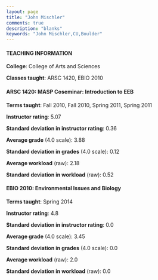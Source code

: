 ```yaml
---
layout: page
title: "John Mischler" 
comments: true
description: "blanks"
keywords: "John Mischler,CU,Boulder"
---
```

<head>
<script src="https://ajax.googleapis.com/ajax/libs/jquery/2.1.3/jquery.min.js"></script>
<script src="https://dl.dropboxusercontent.com/s/pc42nxpaw1ea4o9/highcharts.js?dl=0"></script>
<!-- <script src="../assets/js/highcharts.js"></script> -->
<style type="text/css">@font-face {
	font-family: "Bebas Neue";
	src: url(https://www.filehosting.org/file/details/544349/BebasNeue Regular.otf) format("opentype");
	}
	h1.Bebas { 
		font-family: "Bebas Neue", Verdana, Tahoma;
	}
</style>
</head>
	   
#### TEACHING INFORMATION

**College**: College of Arts and Sciences

**Classes taught**: ARSC 1420, EBIO 2010

#### ARSC 1420: MASP Coseminar: Introduction to EEB

**Terms taught**: Fall 2010, Fall 2010, Spring 2011, Spring 2011

**Instructor rating**: 5.07

**Standard deviation in instructor rating**: 0.36

**Average grade** (4.0 scale): 3.88

**Standard deviation in grades** (4.0 scale): 0.12

**Average workload** (raw): 2.18

**Standard deviation in workload** (raw): 0.52

#### EBIO 2010: Environmental Issues and Biology

**Terms taught**: Spring 2014

**Instructor rating**: 4.8

**Standard deviation in instructor rating**: 0.0

**Average grade** (4.0 scale): 3.45

**Standard deviation in grades** (4.0 scale): 0.0

**Average workload** (raw): 2.0

**Standard deviation in workload** (raw): 0.0

